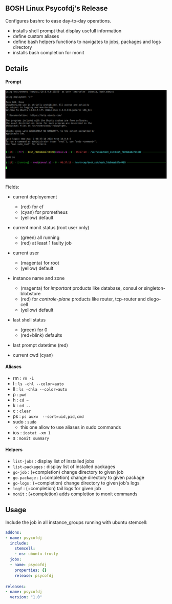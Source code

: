 ## BOSH Linux Psycofdj's Release

Configures bashrc to ease day-to-day operations.

- installs shell prompt that display usefull information
- define custom aliases
- define bash helpers functions to navigates to jobs, packages and logs directory
- installs bash completion for monit

## Details

#### Prompt

![Prompt](./docs/prompt.png)

Fields:

- current deployement
  - (red) for cf
  - (cyan) for prometheus
  - (yellow) default

- current monit status (root user only)
  - (green) all running
  - (red) at least 1 faulty job

- current user
  - (magenta) for root
  - (yellow) default

- instance name and zone
  - (magenta) for *important* products like database, consul or singleton-blobstore
  - (red) for *controle-plane* products like router, tcp-router and diego-cell
  - (yellow) default

- last shell status
  - (green) for 0
  - (red+blink) defaults

- last prompt datetime (red)

- current cwd (cyan)

#### Aliases

- rm : `rm -i`
- l : `ls -chl --color=auto`
- ll : `ls -chla --color=auto`
- p  : `pwd`
- h : `cd ~`
- k : `cd ..`
- c : `clear`
- ps : `ps auxw  --sort=uid,pid,cmd`
- sudo : `sudo `
  - this one allow to use aliases in sudo commands
- ios : `iostat -xm 1`
- s : `monit summary`

#### Helpers

- `list-jobs` : display list of installed jobs
- `list-packages` : display list of installed packages
- `go-job` : (+completion) change directory to given job
- `go-package` : (+completion) change directory to given package
- `go-logs` : (+completion) change directory to given job's logs
- `logf` : (+completion) tail logs for given job
- `monit` : (+completion) adds completion to monit commands

## Usage

Include the job in all instance_groups running with ubuntu stemcell:

```yaml
addons:
- name: psycofdj
  include:
    stemcell:
    - os: ubuntu-trusty
  jobs:
  - name: psycofdj
    properties: {}
    release: psycofdj

releases:
- name: psycofdj
  version: "1.0"
```
